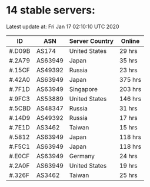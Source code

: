 # 14 stable servers:

Latest update at: Fri Jan 17 02:10:10 UTC 2020

| ID | ASN | Server Country | Online |
| -- | --- | -------------- | ------ |
| #.D09B | AS174 | United States | 29 hrs |
| #.2A79 | AS63949 | Japan | 35 hrs |
| #.15CF | AS49392 | Russia | 23 hrs |
| #.42A0 | AS63949 | Japan | 375 hrs |
| #.7F1D | AS63949 | Singapore | 203 hrs |
| #.9FC3 | AS53889 | United States | 146 hrs |
| #.5CBD | AS48347 | Russia | 31 hrs |
| #.14D9 | AS49392 | Russia | 17 hrs |
| #.7E1D | AS3462 | Taiwan | 15 hrs |
| #.5812 | AS63949 | Japan | 118 hrs |
| #.F5C1 | AS63949 | Japan | 118 hrs |
| #.E0CF | AS63949 | Germany | 24 hrs |
| #.2A0F | AS63949 | United States | 19 hrs |
| #.326F | AS3462 | Taiwan | 25 hrs |

